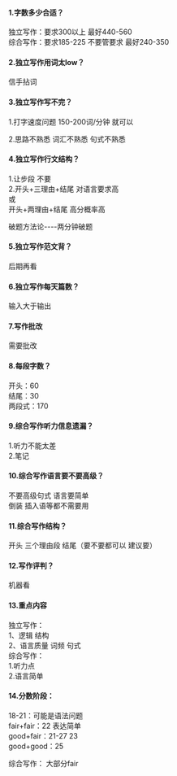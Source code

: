 #### 1.字数多少合适？
独立写作：要求300以上    最好440-560   
综合写作：要求185-225   不要管要求    最好240-350

#### 2.独立写作用词太low？  
信手拈词  

#### 3.独立写作写不完？  
1.打字速度问题
150-200词/分钟   就可以

2.思路不熟悉    词汇不熟悉    句式不熟悉 
#### 4.独立写作行文结构？
1.让步段    不要    
2.开头+三理由+结尾  对语言要求高  
或  
开头+两理由+结尾   高分概率高  

破题方法论----两分钟破题  

#### 5.独立写作范文背？
后期再看  


#### 6.独立写作每天篇数？
输入大于输出  

#### 7.写作批改
需要批改


#### 8.每段字数？
开头：60    
结尾：30    
两段式：170





#### 9.综合写作听力信息遗漏？
1.听力不能太差  
2.笔记 
#### 10.综合写作语言要不要高级？
不要高级句式  语言要简单  
倒装  插入语等都不需要用  
#### 11.综合写作结构？
开头
三个理由段 
结尾（要不要都可以  建议要）
#### 12.写作评判？
机器看   


#### 13.重点内容
独立写作：  
1、逻辑   结构  
2、语言质量   词频  句式    
综合写作：  
1.听力点    
2.语言简单

#### 14.分数阶段：  
18-21：可能是语法问题       
fair+fair：22  表达简单     
good+fair：21-27    23      
good+good：25


综合写作：
大部分fair

